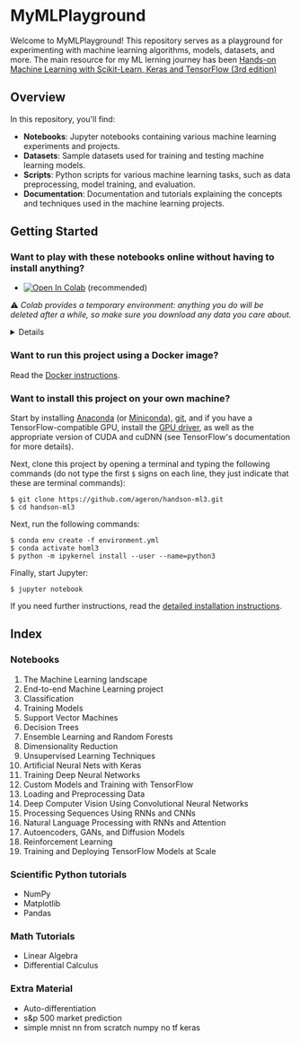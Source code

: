 # MyMLPlayground

Welcome to MyMLPlayground! This repository serves as a playground for experimenting with machine learning algorithms, models, datasets, and more.
The main resource for my ML lerning journey has been [Hands-on Machine Learning with Scikit-Learn, Keras and TensorFlow (3rd edition)](https://homl.info/er3)

## Overview

In this repository, you'll find:

- **Notebooks**: Jupyter notebooks containing various machine learning experiments and projects.
- **Datasets**: Sample datasets used for training and testing machine learning models.
- **Scripts**: Python scripts for various machine learning tasks, such as data preprocessing, model training, and evaluation.
- **Documentation**: Documentation and tutorials explaining the concepts and techniques used in the machine learning projects.

## Getting Started

### Want to play with these notebooks online without having to install anything?

* <a href="https://colab.research.google.com/github/ageron/handson-ml3/blob/main/" target="_parent"><img src="https://colab.research.google.com/assets/colab-badge.svg" alt="Open In Colab"/></a> (recommended)

⚠ _Colab provides a temporary environment: anything you do will be deleted after a while, so make sure you download any data you care about._

<details>

Other services may work as well, but I have not fully tested them:

* <a href="https://homl.info/kaggle3/"><img src="https://kaggle.com/static/images/open-in-kaggle.svg" alt="Open in Kaggle" /></a>

* <a href="https://mybinder.org/v2/gh/ageron/handson-ml3/HEAD?filepath=%2Findex.ipynb"><img src="https://mybinder.org/badge_logo.svg" alt="Launch binder" /></a>

* <a href="https://homl.info/deepnote3/"><img src="https://deepnote.com/buttons/launch-in-deepnote-small.svg" alt="Launch in Deepnote" /></a>

</details>

### Want to run this project using a Docker image?
Read the [Docker instructions](https://github.com/ageron/handson-ml3/tree/main/docker).

### Want to install this project on your own machine?

Start by installing [Anaconda](https://www.anaconda.com/products/distribution) (or [Miniconda](https://docs.conda.io/en/latest/miniconda.html)), [git](https://git-scm.com/downloads), and if you have a TensorFlow-compatible GPU, install the [GPU driver](https://www.nvidia.com/Download/index.aspx), as well as the appropriate version of CUDA and cuDNN (see TensorFlow's documentation for more details).

Next, clone this project by opening a terminal and typing the following commands (do not type the first `$` signs on each line, they just indicate that these are terminal commands):

    $ git clone https://github.com/ageron/handson-ml3.git
    $ cd handson-ml3

Next, run the following commands:

    $ conda env create -f environment.yml
    $ conda activate homl3
    $ python -m ipykernel install --user --name=python3

Finally, start Jupyter:

    $ jupyter notebook

If you need further instructions, read the [detailed installation instructions](INSTALL.md).

## Index

### Notebooks
1. The Machine Learning landscape
2. End-to-end Machine Learning project
3. Classification
4. Training Models
5. Support Vector Machines
6. Decision Trees
7. Ensemble Learning and Random Forests
8. Dimensionality Reduction
9. Unsupervised Learning Techniques
10. Artificial Neural Nets with Keras
11. Training Deep Neural Networks
12. Custom Models and Training with TensorFlow
13. Loading and Preprocessing Data
14. Deep Computer Vision Using Convolutional Neural Networks
15. Processing Sequences Using RNNs and CNNs
16. Natural Language Processing with RNNs and Attention
17. Autoencoders, GANs, and Diffusion Models
18. Reinforcement Learning
19. Training and Deploying TensorFlow Models at Scale

### Scientific Python tutorials
- NumPy
- Matplotlib
- Pandas

### Math Tutorials
- Linear Algebra
- Differential Calculus

### Extra Material
- Auto-differentiation
- s&p 500 market prediction
- simple mnist nn from scratch numpy no tf keras
